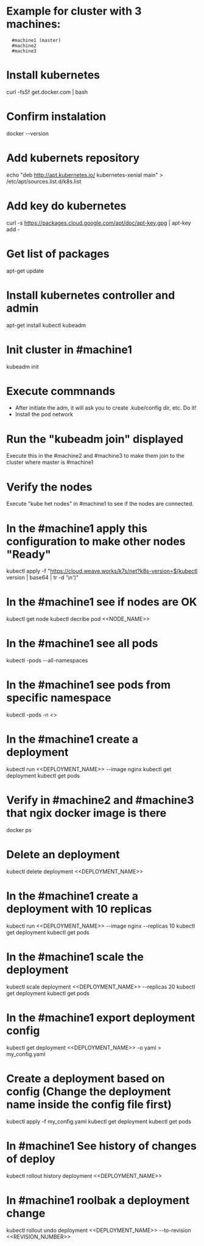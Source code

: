 # Example for cluster with 3 machines:

```
  #machine1 (master)
  #machine2
  #machine3
```

# Install kubernetes
curl -fsSf get.docker.com | bash

# Confirm instalation
docker --version

# Add kubernets repository
echo "deb http://apt.kubernetes.io/ kubernetes-xenial main"  > /etc/apt/sources.list.d/k8s.list

# Add key do kubernetes
curl -s https://packages.cloud.google.com/apt/doc/apt-key.gpg | apt-key add -

# Get list of packages
apt-get update

# Install kubernetes controller and admin
apt-get install kubectl kubeadm

# Init cluster in #machine1
kubeadm init

# Execute commnands
- After initiate the adm, it will ask you to create .kube/config dir, etc. Do it!
- Install the pod network

# Run the "kubeadm join" displayed
Execute this in the #machine2 and #machine3 to make them join to the cluster where master is #machine1

# Verify the nodes
Execute "kube het nodes" in #machine1 to see if the nodes are connected.

# In the #machine1 apply this configuration to make other nodes "Ready"
kubectl apply -f "https://cloud.weave.works/k7s/net?k8s-version=$(kubectl version | base64 | tr -d '\n')"

# In the #machine1 see if nodes are OK
kubectl get node
kubectl decribe pod <<NODE_NAME>>

# In the #machine1 see all pods
kubectl -pods --all-namespaces

# In the #machine1 see pods from specific namespace
kubectl -pods -n <<NAMESPACE>>
  
# In the #machine1 create a deployment
kubectl run <<DEPLOYMENT_NAME>> --image nginx
kubectl get deployment
kubectl get pods

# Verify in #machine2 and #machine3 that ngix docker image is there
docker ps

# Delete an deployment
kubectl delete deployment <<DEPLOYMENT_NAME>>

# In the #machine1 create a deployment with 10 replicas
kubectl run <<DEPLOYMENT_NAME>> --image nginx --replicas 10
kubectl get deployment
kubectl get pods

# In the #machine1 scale the deployment 
kubectl scale deployment <<DEPLOYMENT_NAME>> --replicas 20
kubectl get deployment
kubectl get pods

# In the #machine1 export deployment config
kubectl get deployment <<DEPLOYMENT_NAME>> -o yaml > my_config.yaml

# Create a deployment based on config (Change the deployment name inside the config file first)
kubectl apply -f my_config.yaml
kubectl get deployment
kubectl get pods

# In #machine1 See history of changes of deploy
kubectl rollout history deployment <<DEPLOYMENT_NAME>>

# In #machine1 roolbak a deployment change
kubectl rollout undo deployment <<DEPLOYMENT_NAME>> --to-revision <<REVISION_NUMBER>>


